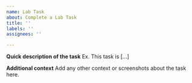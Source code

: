 ```yaml
---
name: Lab Task
about: Complete a Lab Task
title: ''
labels: ''
assignees: ''

---
```


**Quick description of the task**
Ex. This task is [...]

**Additional context**
Add any other context or screenshots about the task here.
